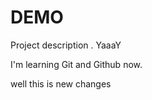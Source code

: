 # DEMO



 Project description . YaaaY 

 I'm learning Git and Github now.


 
 
well this is new changes      